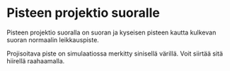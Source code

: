 # Pisteen projektio suoralle

Pisteen projektio suoralla on suoran ja kyseisen pisteen kautta
kulkevan suoran normaalin leikkauspiste.

Projisoitava piste on simulaatiossa merkitty sinisellä värillä.
Voit siirtää sitä hiirellä raahaamalla.
